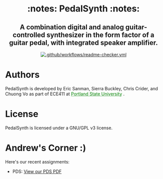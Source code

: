 <h1 align="center">
  :notes: PedalSynth :notes:
</h1>

<h2 align="center">
  A combination digital and analog guitar-controlled synthesizer in the form factor of a guitar pedal, with integrated speaker amplifier.
</h2>

<div align="center">

  <a href="https://github.com/lifeparticle/Markdown-Cheatsheet/actions/workflows/readme-checker.yml">
    <img src="https://github.com/lifeparticle/Markdown-Cheatsheet/actions/workflows/readme-checker.yml/badge.svg" alt=".github/workflows/readme-checker.yml">
  </a>

</div>

# Authors
PedalSynth is developed by Eric Sanman, Sierra Buckley, Chris Crider, and Chuong Vo as part of ECE411 at <a href="https://pdx.edu/engineering" style="color: green; text-decoration: underline;text-decoration-style: dotted;">Portland State University</a>
.

# License
PedalSynth is licensed under a GNU/GPL v3 license.

# Andrew's Corner :)
Here's our recent assignments:
 - PDS: [View our PDS PDF](https://github.com/sanmaneric/PedalSynth/blob/main/Product%20Development/ProductDescriptionSpecification-Team8.pdf)
